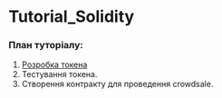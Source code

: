 # Tutorial_Solidity


### План туторіалу:

1. [Розробка токена](https://github.com/rmalkevy/Tutorial_Solidity/wiki/Create-token-on-Solidity-(ukr-version)) 
2. Тестування токена.
3. Створення контракту для проведення crowdsale.
